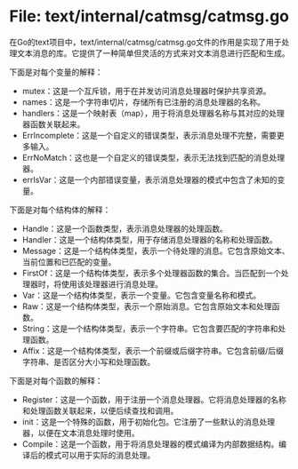 # File: text/internal/catmsg/catmsg.go

在Go的text项目中，text/internal/catmsg/catmsg.go文件的作用是实现了用于处理文本消息的库。它提供了一种简单但灵活的方式来对文本消息进行匹配和生成。

下面是对每个变量的解释：
- mutex：这是一个互斥锁，用于在并发访问消息处理器时保护共享资源。
- names：这是一个字符串切片，存储所有已注册的消息处理器的名称。
- handlers：这是一个映射表（map），用于将消息处理器名称与其对应的处理器函数关联起来。
- ErrIncomplete：这是一个自定义的错误类型，表示消息处理不完整，需要更多输入。
- ErrNoMatch：这也是一个自定义的错误类型，表示无法找到匹配的消息处理器。
- errIsVar：这是一个内部错误变量，表示消息处理器的模式中包含了未知的变量。

下面是对每个结构体的解释：
- Handle：这是一个函数类型，表示消息处理器的处理函数。
- Handler：这是一个结构体类型，用于存储消息处理器的名称和处理函数。
- Message：这是一个结构体类型，表示一个待处理的消息。它包含原始文本、当前位置和已匹配的变量。
- FirstOf：这是一个结构体类型，表示多个处理器函数的集合。当匹配到一个处理器时，将使用该处理器进行消息处理。
- Var：这是一个结构体类型，表示一个变量。它包含变量名称和模式。
- Raw：这是一个结构体类型，表示一个原始消息。它包含原始文本和处理函数。
- String：这是一个结构体类型，表示一个字符串。它包含要匹配的字符串和处理函数。
- Affix：这是一个结构体类型，表示一个前缀或后缀字符串。它包含前缀/后缀字符串、是否区分大小写和处理函数。

下面是对每个函数的解释：
- Register：这是一个函数，用于注册一个消息处理器。它将消息处理器的名称和处理函数关联起来，以便后续查找和调用。
- init：这是一个特殊的函数，用于初始化包。它注册了一些默认的消息处理器，以便在文本消息处理时使用。
- Compile：这是一个函数，用于将消息处理器的模式编译为内部数据结构。编译后的模式可以用于实际的消息处理。

